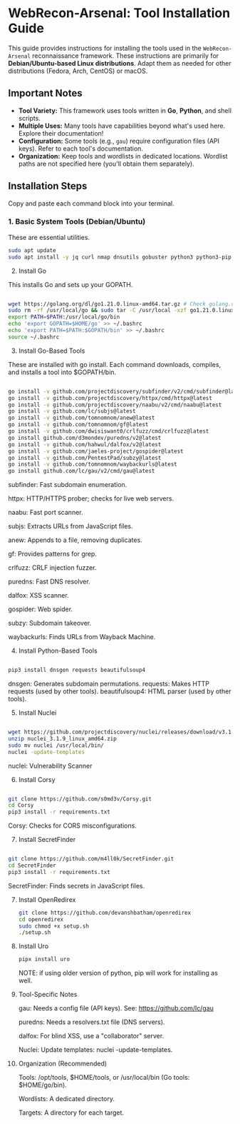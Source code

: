 # WebRecon-Arsenal: Tool Installation Guide

This guide provides instructions for installing the tools used in the `WebRecon-Arsenal` reconnaissance framework. These instructions are primarily for **Debian/Ubuntu-based Linux distributions**. Adapt them as needed for other distributions (Fedora, Arch, CentOS) or macOS.

## Important Notes

* **Tool Variety:** This framework uses tools written in **Go**, **Python**, and shell scripts.
* **Multiple Uses:** Many tools have capabilities beyond what's used here. Explore their documentation!
* **Configuration:** Some tools (e.g., `gau`) require configuration files (API keys). Refer to each tool's documentation.
* **Organization:** Keep tools and wordlists in dedicated locations. Wordlist paths are not specified here (you'll obtain them separately).

## Installation Steps

Copy and paste each command block into your terminal.

### 1. Basic System Tools (Debian/Ubuntu)

These are essential utilities.

```bash
sudo apt update
sudo apt install -y jq curl nmap dnsutils gobuster python3 python3-pip git massdns
```
2. Install Go

This installs Go and sets up your GOPATH.
```bash

wget https://golang.org/dl/go1.21.0.linux-amd64.tar.gz # Check golang.org for the newest
sudo rm -rf /usr/local/go && sudo tar -C /usr/local -xzf go1.21.0.linux-amd64.tar.gz
export PATH=$PATH:/usr/local/go/bin
echo 'export GOPATH=$HOME/go' >> ~/.bashrc
echo 'export PATH=$PATH:$GOPATH/bin' >> ~/.bashrc
source ~/.bashrc
```
3. Install Go-Based Tools

These are installed with go install. Each command downloads, compiles, and installs a tool into $GOPATH/bin.
```bash

go install -v github.com/projectdiscovery/subfinder/v2/cmd/subfinder@latest
go install -v github.com/projectdiscovery/httpx/cmd/httpx@latest
go install -v github.com/projectdiscovery/naabu/v2/cmd/naabu@latest
go install -v github.com/lc/subjs@latest
go install -v github.com/tomnomnom/anew@latest
go install -v github.com/tomnomnom/gf@latest
go install -v github.com/dwisiswant0/crlfuzz/cmd/crlfuzz@latest
go install github.com/d3mondev/puredns/v2@latest
go install -v github.com/hahwul/dalfox/v2@latest
go install -v github.com/jaeles-project/gospider@latest
go install -v github.com/PentestPad/subzy@latest
go install -v github.com/tomnomnom/waybackurls@latest
go install github.com/lc/gau/v2/cmd/gau@latest
```
  subfinder: Fast subdomain enumeration.
  
  httpx: HTTP/HTTPS prober; checks for live web servers.
  
  naabu: Fast port scanner.
  
  subjs: Extracts URLs from JavaScript files.
  
  anew: Appends to a file, removing duplicates.
  
  gf: Provides patterns for grep.
  
  crlfuzz: CRLF injection fuzzer.
  
  puredns: Fast DNS resolver.
  
  dalfox: XSS scanner.
  
  gospider: Web spider.
  
  subzy: Subdomain takeover.
  
  waybackurls: Finds URLs from Wayback Machine.
  
  

4. Install Python-Based Tools
```bash

pip3 install dnsgen requests beautifulsoup4 
```
  dnsgen: Generates subdomain permutations.
  requests: Makes HTTP requests (used by other tools).
  beautifulsoup4: HTML parser (used by other tools).

5. Install Nuclei
```bash

wget https://github.com/projectdiscovery/nuclei/releases/download/v3.1.9/nuclei_3.1.9_linux_amd64.zip # Check for newest
unzip nuclei_3.1.9_linux_amd64.zip
sudo mv nuclei /usr/local/bin/
nuclei -update-templates
```
  nuclei: Vulnerability Scanner

6. Install Corsy
```bash

git clone https://github.com/s0md3v/Corsy.git
cd Corsy
pip3 install -r requirements.txt
```
  Corsy: Checks for CORS misconfigurations.

7. Install SecretFinder
```bash

git clone https://github.com/m4ll0k/SecretFinder.git
cd SecretFinder
pip3 install -r requirements.txt
```
  SecretFinder: Finds secrets in JavaScript files.

7. Install OpenRedirex
   ```bash
   git clone https://github.com/devanshbatham/openredirex
   cd openredirex
   sudo chmod +x setup.sh
   ./setup.sh
   ```
8. Install Uro
   ```bash
   pipx install uro
   ```
   NOTE: if using older version of python, pip will work for installing as well.
   
9. Tool-Specific Notes

    gau: Needs a config file (API keys). See: https://github.com/lc/gau
   
    puredns: Needs a resolvers.txt file (DNS servers).
   
    dalfox: For blind XSS, use a "collaborator" server.
   
    Nuclei: Update templates: nuclei -update-templates.
   

10. Organization (Recommended)

    Tools: /opt/tools, $HOME/tools, or /usr/local/bin (Go tools: $HOME/go/bin).
    
    Wordlists: A dedicated directory.
    
    Targets: A directory for each target.
    
